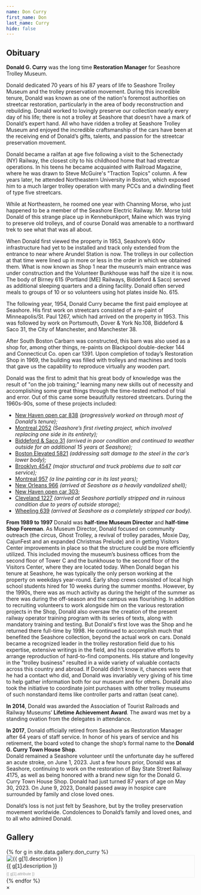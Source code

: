 ```yaml
---
name: Don Curry
first_name: Don
last_name: Curry
hide: false
---
```



## Obituary

**Donald G. Curry** was the long time **Restoration Manager** for Seashore Trolley Museum. 

Donald dedicated 70 years of his 87 years of life to Seashore Trolley Museum and the trolley preservation movement. During this incredible tenure, Donald was known as one of the nation's foremost authorities on streetcar restoration, particularly in the area of body reconstruction and rebuilding. Donald worked to lovingly preserve our collection nearly every day of his life; there is not a trolley at Seashore that doesn’t have a mark of Donald’s expert hand. All who have ridden a trolley at Seashore Trolley Museum and enjoyed the incredible craftsmanship of the cars have been at the receiving end of Donald’s gifts, talents, and passion for the streetcar preservation movement.

Donald became a railfan at age five following a visit to the Schenectady (NY) Railway, the closest city to his childhood home that had streetcar operations. In his teens he became acquainted with Railroad Magazine, where he was drawn to Steve McGuire's "Traction Topics" column. A few years later, he attended Northeastern University in Boston, which exposed him to a much larger trolley operation with many PCCs and a dwindling fleet of type five streetcars. 

While at Northeastern, he roomed one year with Channing Morse, who just happened to be a member of the Seashore Electric Railway. Mr. Morse told Donald of this strange place up in Kennebunkport, Maine which was trying to preserve old trolleys, and of course Donald was amenable to a northward trek to see what that was all about. 

When Donald first viewed the property in 1953, Seashore’s 600v infrastructure had yet to be installed and track only extended from the entrance to near where Arundel Station is now. The trolleys in our collection at that time were lined up in more or less in the order in which we obtained them. What is now known as Shop 1 near the museum’s main entrance was under construction and the Volunteer Bunkhouse was half the size it is now. The body of Birney 615 (Portland [ME] Railways, Biddeford & Saco) served as additional sleeping quarters and a dining facility. Donald often served meals to groups of 10 or so volunteers using hot plates inside No. 615. 

The following year, 1954, Donald Curry became the first paid employee at Seashore. His first work on streetcars consisted of a re-paint of Minneapolis/St. Paul 1267, which had arrived on the property in 1953. This was followed by work on Portsmouth, Dover & York No.108, Biddeford & Saco 31, the City of Manchester, and Manchester 38. 

After South Boston Carbarn was constructed, this barn was also used as a shop for, among other things, re-paints on Blackpool double-decker 144 and Connecticut Co. open car 1391. Upon completion of today’s Restoration Shop in 1969, the building was filled with trolleys and machines and tools that gave us the capability to reproduce virtually any wooden part. 

Donald was the first to admit that his great body of knowledge was the result of "on the job training;" learning many new skills out of necessity and accomplishing some great things through the time-tested method of trial and error. Out of this came some beautifully restored streetcars. During the 1960s-90s, some of these projects included: 
* [New Haven open car 838](https://collections.trolleymuseum.org/items/30) _(progressively worked on through most of Donald’s tenure);_
* [Montreal 2052](https://collections.trolleymuseum.org/items/153) _(Seashore’s first riveting project, which involved replacing one side in its entirety);_
* [Biddeford & Saco 31](https://collections.trolleymuseum.org/items/14) _(arrived in poor condition and continued to weather outside for an additional 15 years at Seashore);_
* [Boston Elevated 5821](https://collections.trolleymuseum.org/items/121) _(addressing salt damage to the steel in the car’s lower body);_
* [Brooklyn 4547](https://collections.trolleymuseum.org/items/37) _(major structural and truck problems due to salt car service);_
* [Montreal 957](https://collections.trolleymuseum.org/items/63) _(a line painting car in its last years);_
* [New Orleans 966](https://collections.trolleymuseum.org/items/124) _(arrived at Seashore as a heavily vandalized shell);_
* [New Haven open car 303](https://collections.trolleymuseum.org/items/17);
* [Cleveland 1227](https://collections.trolleymuseum.org/items/77) _(arrived at Seashore partially stripped and in ruinous condition due to years of outside storage);_
* [Wheeling 639](https://collections.trolleymuseum.org/items/119) _(arrived at Seashore as a completely stripped car body)._

**From 1989 to 1997** Donald was **half-time Museum Director** and **half-time Shop Foreman**. As Museum Director, Donald focused on community outreach (the circus, Ghost Trolley, a revival of trolley parades, Moxie Day, CajunFest and an expanded Christmas Prelude) and in getting Visitors Center improvements in place so that the structure could be more efficiently utilized. This included moving the museum’s business offices from the second floor of Tower C and the bunkhouse to the second floor of the Visitors Center, where they are located today.
When Donald began his tenure at Seashore, he was typically the only person working at the property on weekdays year-round. Early shop crews consisted of local high school students hired for 10 weeks during the summer months. However, by the 1990s, there was as much activity as during the height of the summer as there was during the off-season and the campus was flourishing. In addition to recruiting volunteers to work alongside him on the various restoration projects in the Shop, Donald also oversaw the creation of the present railway operator training program with its series of texts, along with mandatory training and testing. 
But Donald's first love was the Shop and he returned there full-time by 1998. He continued to accomplish much that benefited the Seashore collection, beyond the actual work on cars. Donald became a recognized leader in the trolley restoration field due to his expertise, extensive writings in the field, and his cooperative efforts to arrange reproduction of hard-to-find components. His stature and longevity in the "trolley business" resulted in a wide variety of valuable contacts across this country and abroad. If Donald didn’t know it, chances were that he had a contact who did, and Donald was invariably very giving of his time to help gather information both for our museum and for others. Donald also took the initiative to coordinate joint purchases with other trolley museums of such nonstandard items like controller parts and rattan (seat cane). 

**In 2014**, Donald was awarded the Association of Tourist Railroads and Railway Museums’ **Lifetime Achievement Award**. The award was met by a standing ovation from the delegates in attendance. 

**In 2017**, Donald officially retired from Seashore as Restoration Manager after 64 years of staff service. In honor of his years of service and his retirement, the board voted to change the shop’s formal name to the **Donald G. Curry Town House Shop**.  
Donald remained a Seashore volunteer until the unfortunate day he suffered an acute stroke, on June 1, 2023. Just a few hours prior, Donald was at Seashore, continuing to work on the restoration of Bay State Street Railway 4175, as well as being honored with a brand new sign for the Donald G. Curry Town House Shop. Donald had just turned 87 years of age on May 30, 2023. On June 9, 2023, Donald passed away in hospice care surrounded by family and close loved ones.

Donald’s loss is not just felt by Seashore, but by the trolley preservation movement worldwide. Condolences to Donald’s family and loved ones, and to all who admired Donald. 


## Gallery

<link rel="stylesheet" href="{{ site.baseurl }}/gallery/myModal.css" />
<link href="{{ site.baseurl }}/gallery/gallery.css" rel="stylesheet">

<style type="text/css">
.gallery-description {
  font-weight: 600 !important;
  font-size: 14px;
  font-family: "PT Sans",sans-serif;
  line-height: 1.7;
  color: #555555;
}
.gallery-attribute {
  font-weight: 400 !important;
  font-size: 10px;
  font-family: "PT Sans",sans-serif;
  line-height: 1.7;
  color: #999999;
}
p.h6 { display:none !important; }
</style>

<div class ="image-gallery">
  {% for g in site.data.gallery.don_curry %}
    <div class="box" style="border:0.5px #eeeeee solid;">
      <img
        src="/gallery/thumbs/{{ g[0] }}"
        alt="{{ g[1].description }}"
        class="img-gallery"
        onclick='modalizeImage("/gallery/img/{{ g[0] }}", "", "");'
      />
      <div class="gallery-description">{{ g[1].description }}</div>
      <div class="gallery-attribute">{{ g[1].attribute }}</div>
    </div>
  {% endfor %}
 </div>


<div id="myModal" class="modal">
  <span id="closeModal" style="cursor: pointer;" onclick="closeModal();">&times;</span>
  <img class="modal-content" id="modalImg" style="cursor: pointer;" onclick="closeModal();" />
  <div id="modalCaption"></div>
  <div id="modalAttribute"></div>
</div>
<script type="text/javascript" src="{{ site.baseurl }}/gallery/myModal.js"></script>




